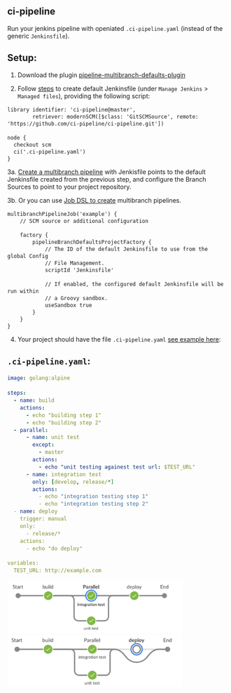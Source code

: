 ## ci-pipeline
Run your jenkins pipeline with openiated `.ci-pipeline.yaml` (instead of the generic `Jenkinsfile`).

## Setup:

1. Download the plugin [pipeline-multibranch-defaults-plugin](https://github.com/jenkinsci/pipeline-multibranch-defaults-plugin/blob/master/README.md)

2. Follow [steps](https://github.com/jenkinsci/pipeline-multibranch-defaults-plugin/blob/master/README.md#create-a-default-jenkinsfile) to create default Jenkinsfile (under `Manage Jenkins` > `Managed files`), providing the following script:
```
library identifier: 'ci-pipeline@master',
        retriever: modernSCM([$class: 'GitSCMSource', remote: 'https://github.com/ci-pipeline/ci-pipeline.git'])

node {
  checkout scm
  ci('.ci-pipeline.yaml')
}
```

3a. [Create a multibranch pipeline](https://github.com/jenkinsci/pipeline-multibranch-defaults-plugin/blob/master/README.md#create-a-multibranch-pipeline-job) with Jenkisfile points to the default Jenkinsfile created from the previous step, and configure the Branch Sources to point to your project repository.

3b. Or you can use [Job DSL to create](https://github.com/jenkinsci/pipeline-multibranch-defaults-plugin/blob/master/README.md#example-job-dsl-configuration) multibranch pipelines.

```
multibranchPipelineJob('example') {
    // SCM source or additional configuration

    factory {
        pipelineBranchDefaultsProjectFactory {
            // The ID of the default Jenkinsfile to use from the global Config
            // File Management.
            scriptId 'Jenkinsfile'

            // If enabled, the configured default Jenkinsfile will be run within
            // a Groovy sandbox.
            useSandbox true
        }
    }
}

```

4. Your project should have the file `.ci-pipeline.yaml` [see example here](https://github.com/ci-pipeline/example_multibranch):

## `.ci-pipeline.yaml`:

```yaml
image: golang:alpine

steps:
  - name: build
    actions:
      - echo "building step 1"
      - echo "building step 2"
  - parallel:
      - name: unit test
        except:
          - master
        actions:
          - echo "unit testing againest test url: $TEST_URL"
      - name: integration test
        only: [develop, release/*]
        actions:
          - echo "integration testing step 1"
          - echo "integration testing step 2"
  - name: deploy
    trigger: manual
    only:
      - release/*
    actions:
      - echo "do deploy"

variables:
  TEST_URL: http://example.com

```

<img src="https://github.com/ci-pipeline/ci-pipeline/raw/master/etc/pipeline.png"  width="400px"/>
<img src="https://github.com/ci-pipeline/ci-pipeline/raw/master/etc/pipeline-2.png"  width="400px"/>
